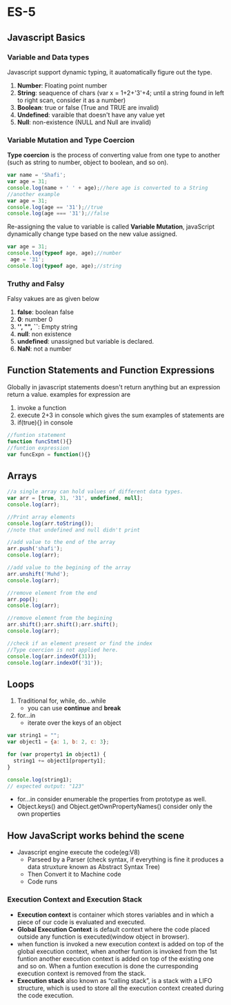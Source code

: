 # ES-5
## Javascript Basics
### Variable and Data types
Javascript support dynamic typing, it auatomatically figure out the type.
1. **Number**: Floating point number
2. **String**: seaquence of chars (var x = 1+2+'3'+4; until a string found in left to right scan, consider it as a number)
3. **Boolean**: true or false (True and TRUE are invalid)
4. **Undefined**: varaible that doesn't have any value yet 
5. **Null**: non-existence (NULL and Null are invalid)
### Variable Mutation and Type Coercion
**Type coercion** is the process of converting value from one type to another (such as string to number, object to boolean, and so on).
```javascript
var name = 'Shafi';
var age = 31;
console.log(name + ' ' + age);//here age is converted to a String
//another example
var age = 31;
console.log(age == '31');//true
console.log(age === '31');//false
```
Re-assigning the value to variable is called **Variable Mutation**, javaScript dynamically change type based on the new value assigned.
```javascript
var age = 31;
console.log(typeof age, age);//number
 age = '31';
console.log(typeof age, age);//string
```
### Truthy and Falsy 
Falsy vakues are as given below 
1. **false**: boolean false
2. **0**: number 0
3. **'', "", ``**: Empty string
4. **null**: non existence
5. **undefined**: unassigned but variable is declared.
6. **NaN**: not a number
## Function Statements and Function Expressions
Globally in javascript statements doesn't return anything but an expression return a value.
examples for expression are 
1. invoke a function
2. execute 2+3 in console which gives the sum
examples of statements are
1. if(true){} in console

```javascript
//funtion statement
function funcStmt(){}
//funtion expression
var funcExpn = function(){}
```

## Arrays
```javascript
//a single array can hold values of different data types. 
var arr = [true, 31, '31', undefined, null];
console.log(arr);

//Print array elements
console.log(arr.toString());
//note that undefined and null didn't print

//add value to the end of the array
arr.push('shafi');
console.log(arr);

//add value to the begining of the array
arr.unshift('Muhd');
console.log(arr);

//remove element from the end
arr.pop();
console.log(arr);

//remove element from the begining
arr.shift();arr.shift();arr.shift();
console.log(arr);

//check if an element present or find the index
//Type coercion is not applied here.
console.log(arr.indexOf(31));
console.log(arr.indexOf('31'));
```
## Loops
1. Traditional for, while, do...while
   - you can use **continue** and **break** 
2. for...in
   - iterate over the keys of an object
```javascript
var string1 = "";
var object1 = {a: 1, b: 2, c: 3};

for (var property1 in object1) {
  string1 += object1[property1];
}

console.log(string1);
// expected output: "123"
```
- for...in consider enumerable the properties from prototype as well.
- Object.keys() and Object.getOwnPropertyNames() consider only the own properties

## How JavaScript works behind the scene
- Javascript engine execute the code(eg:V8)
  - Parseed by a Parser (check syntax, if everything is fine it produces a data struxture known as Abstract Syntax Tree)
  - Then Convert it to Machine code
  - Code runs  
### Execution Context and Execution Stack
- **Execution context** is container which stores variables and in which a piece of our code is evaluated and executed.
- **Global Execution Context** is default context where the code placed outside any function is executed(window object in browser).
- when function is invoked a new execution context is added on top of the global execution context, when another funtion is invoked from the 1st funtion another execution context is added on top of the existing one and so on. When a funtion execution is done the curresponding execution context is removed from the stack.
- **Execution stack** also known as “calling stack”, is a stack with a LIFO structure, which is used to store all the execution context created during the code execution.
